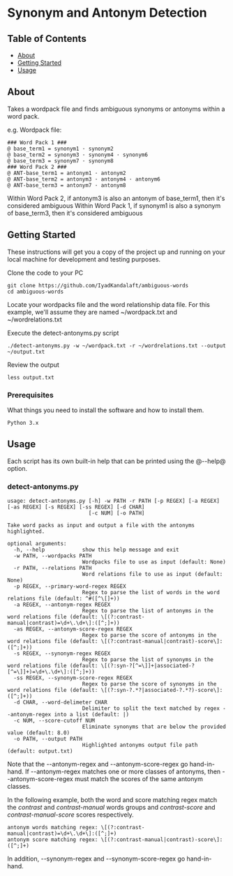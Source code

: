 # Synonym and Antonym Detection

## Table of Contents

- [About](#about)
- [Getting Started](#getting_started)
- [Usage](#usage)

## About <a name = "about"></a>

Takes a wordpack file and finds ambiguous synonyms or antonyms within a word pack.

e.g. Wordpack file:

```
### Word Pack 1 ###
@ base_term1 = synonym1 · synonym2
@ base_term2 = synonym3 · synonym4 · synonym6
@ base_term3 = synonym7 · synonym8
### Word Pack 2 ###
@ ANT-base_term1 = antonym1 · antonym2
@ ANT-base_term2 = antonym3 · antonym4 · antonym6
@ ANT-base_term3 = antonym7 · antonym8
```

Within Word Pack 2, if antonym3 is also an antonym of base_term1, then it's considered ambiguous
Within Word Pack 1, if synonym1 is also a synonym of base_term3, then it's considered ambiguous

## Getting Started <a name = "getting_started"></a>

These instructions will get you a copy of the project up and running on your local machine for development and testing purposes.

Clone the code to your PC
```
git clone https://github.com/IyadKandalaft/ambiguous-words
cd ambiguous-words
```

Locate your wordpacks file and the word relationship data file. For this example, we'll assume they are named ~/wordpack.txt and ~/wordrelations.txt

Execute the detect-antonyms.py script
```
./detect-antonyms.py -w ~/wordpack.txt -r ~/wordrelations.txt --output ~/output.txt
```

Review the output
```
less output.txt
```

### Prerequisites

What things you need to install the software and how to install them.

```
Python 3.x
```

## Usage <a name = "usage"></a>

Each script has its own built-in help that can be printed using the @--help@ option.

### detect-antonyms.py

```
usage: detect-antonyms.py [-h] -w PATH -r PATH [-p REGEX] [-a REGEX] [-as REGEX] [-s REGEX] [-ss REGEX] [-d CHAR]
                          [-c NUM] [-o PATH]

Take word packs as input and output a file with the antonyms highlighted.

optional arguments:
  -h, --help            show this help message and exit
  -w PATH, --wordpacks PATH
                        Wordpacks file to use as input (default: None)
  -r PATH, --relations PATH
                        Word relations file to use as input (default: None)
  -p REGEX, --primary-word-regex REGEX
                        Regex to parse the list of words in the word relations file (default: ^#([^\[]+))
  -a REGEX, --antonym-regex REGEX
                        Regex to parse the list of antonyms in the word relations file (default: \[(?:contrast-manual|contrast)=\d+\.\d+\]:([^;]+))
  -as REGEX, --antonym-score-regex REGEX
                        Regex to parse the score of antonyms in the word relations file (default: \[(?:contrast-manual|contrast)-score\]:([^;]+))
  -s REGEX, --synonym-regex REGEX
                        Regex to parse the list of synonyms in the word relations file (default: \[(?:syn-?[^=\]]+|associated-?[^=\]]+)=\d+\.\d+\]:([^;]+))
  -ss REGEX, --synonym-score-regex REGEX
                        Regex to parse the score of synonyms in the word relations file (default: \[(?:syn-?.*?|associated-?.*?)-score\]:([^;]+))
  -d CHAR, --word-delimeter CHAR
                        Delimiter to split the text matched by regex --antonym-regex into a list (default: |)
  -c NUM, --score-cutoff NUM
                        Eliminate synonyms that are below the provided value (default: 8.0)
  -o PATH, --output PATH
                        Highlighted antonyms output file path (default: output.txt)
```
Note that the --antonym-regex and --antonym-score-regex go hand-in-hand.  If --antonym-regex matches one or more classes of antonyms, then --antonym-score-regex must match the scores of the same antonym classes.  

In the following example, both the word and score matching regex match the *contrast* and *contrast-manual* words groups and *contrast-score* and *contrast-manual-score* scores respectively.

    antonym words matching regex: \[(?:contrast-manual|contrast)=\d+\.\d+\]:([^;]+)
    antonym score matching regex: \[(?:contrast-manual|contrast)-score\]:([^;]+)

In addition, --synonym-regex and --synonym-score-regex go hand-in-hand.